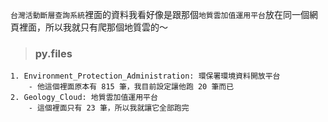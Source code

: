 `台灣活動斷層查詢系統`裡面的資料我看好像是跟那個`地質雲加值運用平台`放在同一個網頁裡面，所以我就只有爬那個地質雲的～

> ### py.files
    1. Environment_Protection_Administration: 環保署環境資料開放平台
        - 他這個裡面原本有 815 筆，我目前設定讓他跑 20 筆而已
    2. Geology_Cloud: 地質雲加值運用平台
        - 這個裡面只有 23 筆，所以我就讓它全部跑完